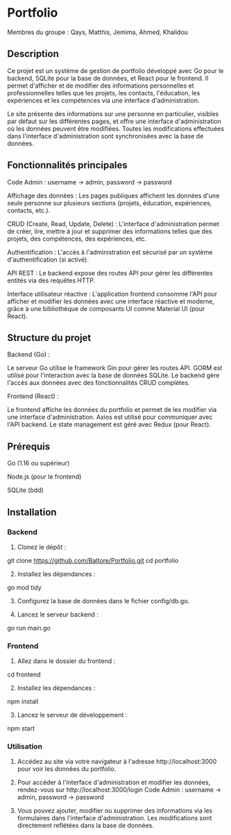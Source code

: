 # Portfolio

Membres du groupe : Qays, Matthis, Jemima, Ahmed, Khalidou

## Description

Ce projet est un système de gestion de portfolio développé avec Go pour le backend, SQLite pour la base de données, et React pour le frontend. Il permet d'afficher et de modifier des informations personnelles et professionnelles telles que les projets, les contacts, l'éducation, les expériences et les compétences via une interface d'administration.

Le site présente des informations sur une personne en particulier, visibles par défaut sur les différentes pages, et offre une interface d'administration où les données peuvent être modifiées. Toutes les modifications effectuées dans l'interface d'administration sont synchronisées avec la base de données.

## Fonctionnalités principales

Code Admin : username  -> admin, password -> password

Affichage des données : Les pages publiques affichent les données d'une seule personne sur plusieurs sections (projets, éducation, expériences, contacts, etc.).

CRUD (Create, Read, Update, Delete) : L'interface d'administration permet de créer, lire, mettre à jour et supprimer des informations telles que des projets, des compétences, des expériences, etc.

Authentification : L'accès à l'administration est sécurisé par un système d'authentification (si activé).

API REST : Le backend expose des routes API pour gérer les différentes entités via des requêtes HTTP.

Interface utilisateur réactive : L'application frontend consomme l'API pour afficher et modifier les données avec une interface réactive et moderne, grâce à une bibliothèque de composants UI comme Material UI (pour React).

## Structure du projet

Backend (Go) :

Le serveur Go utilise le framework Gin pour gérer les routes API.
GORM est utilisé pour l'interaction avec la base de données SQLite.
Le backend gère l'accès aux données avec des fonctionnalités CRUD complètes.

Frontend (React) :

Le frontend affiche les données du portfolio et permet de les modifier via une interface d'administration.
Axios est utilisé pour communiquer avec l'API backend.
Le state management est géré avec Redux (pour React).

## Prérequis

Go (1.16 ou supérieur)

Node.js (pour le frontend)

SQLite (bdd)

## Installation

### Backend

1. Clonez le dépôt :

git clone https://github.com/Baltore/Portfolio.git
cd portfolio

2. Installez les dépendances :

go mod tidy

3. Configurez la base de données dans le fichier config/db.go.

4. Lancez le serveur backend :

go run main.go

### Frontend

1. Allez dans le dossier du frontend :

cd frontend

2. Installez les dépendances :

npm install

3. Lancez le serveur de développement :

npm start

### Utilisation

1. Accédez au site via votre navigateur à l'adresse http://localhost:3000 pour voir les données du portfolio.

2. Pour accéder à l'interface d'administration et modifier les données, rendez-vous sur http://localhost:3000/login Code Admin : username  -> admin, password -> password

3. Vous pouvez ajouter, modifier ou supprimer des informations via les formulaires dans l'interface d'administration. Les modifications sont directement reflétées dans la base de données.